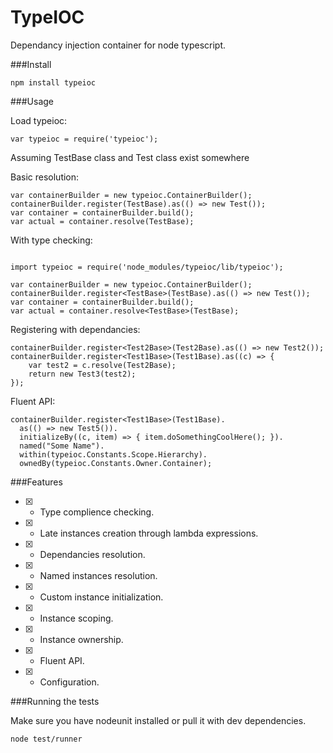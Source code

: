 TypeIOC
=======

Dependancy injection container for node typescript.

###Install

```
npm install typeioc
```

###Usage

Load typeioc:

```
var typeioc = require('typeioc');
```

Assuming TestBase class and Test class exist somewhere 

Basic resolution:
```
var containerBuilder = new typeioc.ContainerBuilder();
containerBuilder.register(TestBase).as(() => new Test());
var container = containerBuilder.build();
var actual = container.resolve(TestBase);
```

With type checking:
```

import typeioc = require('node_modules/typeioc/lib/typeioc');

var containerBuilder = new typeioc.ContainerBuilder();
containerBuilder.register<TestBase>(TestBase).as(() => new Test());
var container = containerBuilder.build();
var actual = container.resolve<TestBase>(TestBase);
```

Registering with dependancies:
```
containerBuilder.register<Test2Base>(Test2Base).as(() => new Test2());
containerBuilder.register<Test1Base>(Test1Base).as((c) => {
    var test2 = c.resolve(Test2Base);
    return new Test3(test2);
});
```

Fluent API:
```
containerBuilder.register<Test1Base>(Test1Base).
  as(() => new Test5()).
  initializeBy((c, item) => { item.doSomethingCoolHere(); }).
  named("Some Name").
  within(typeioc.Constants.Scope.Hierarchy).
  ownedBy(typeioc.Constants.Owner.Container);
```

###Features

- [x] - Type complience checking.
- [x] - Late instances creation through lambda expressions.
- [x] - Dependancies resolution.
- [x] - Named instances resolution.
- [x] - Custom instance initialization.
- [x] - Instance scoping.
- [x] - Instance ownership.
- [x] - Fluent API.
- [x] - Configuration.


###Running the tests

Make sure you have nodeunit installed or pull it with dev dependencies.

```
node test/runner
```
